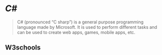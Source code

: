 # ***C#***

> C# (pronounced “C sharp”) is a general purpose programming language made by Microsoft. It is used to perform different tasks and can be used to create web apps, games, mobile apps, etc.

## W3schools